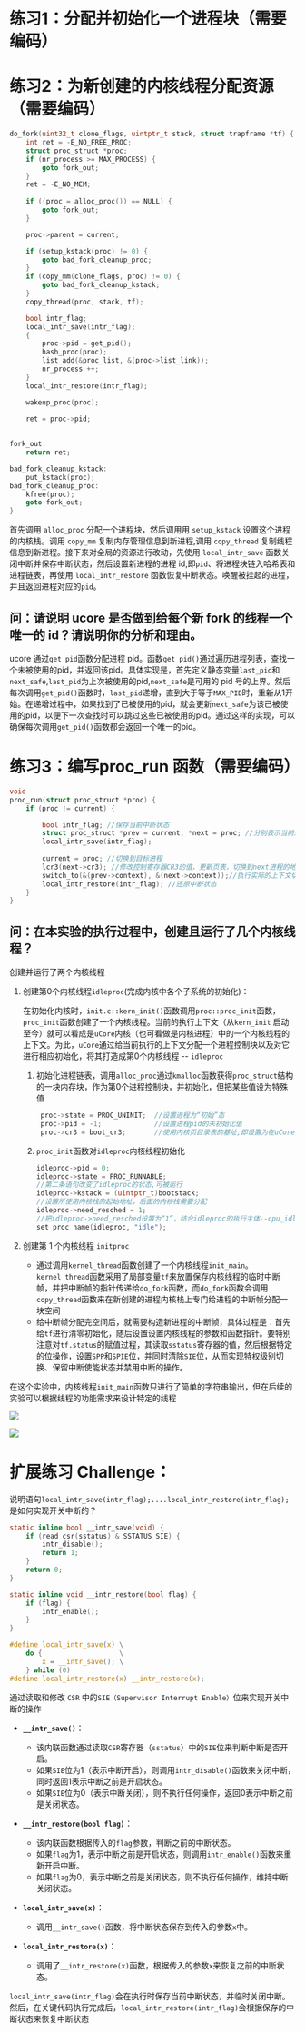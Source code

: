 # 练习1：分配并初始化一个进程块（需要编码）

# 练习2：为新创建的内核线程分配资源（需要编码）
```c
do_fork(uint32_t clone_flags, uintptr_t stack, struct trapframe *tf) {
    int ret = -E_NO_FREE_PROC;
    struct proc_struct *proc;
    if (nr_process >= MAX_PROCESS) {
        goto fork_out;
    }
    ret = -E_NO_MEM;
    
    if ((proc = alloc_proc()) == NULL) {
        goto fork_out;
    }

    proc->parent = current;

    if (setup_kstack(proc) != 0) {
        goto bad_fork_cleanup_proc;
    }
    if (copy_mm(clone_flags, proc) != 0) {
        goto bad_fork_cleanup_kstack;
    }
    copy_thread(proc, stack, tf);

    bool intr_flag;
    local_intr_save(intr_flag);
    {
        proc->pid = get_pid();
        hash_proc(proc);
        list_add(&proc_list, &(proc->list_link));
        nr_process ++;
    }
    local_intr_restore(intr_flag);

    wakeup_proc(proc);

    ret = proc->pid;
    
    
fork_out:
    return ret;

bad_fork_cleanup_kstack:
    put_kstack(proc);
bad_fork_cleanup_proc:
    kfree(proc);
    goto fork_out;
}
```

首先调用 `alloc_proc` 分配一个进程块，然后调用用 `setup_kstack` 设置这个进程的内核栈。调用 `copy_mm` 复制内存管理信息到新进程,调用 `copy_thread` 复制线程信息到新进程。接下来对全局的资源进行改动，先使用 `local_intr_save` 函数关闭中断并保存中断状态，然后设置新进程的进程 id,即`pid`、将进程块链入哈希表和进程链表，再使用 `local_intr_restore` 函数恢复中断状态。唤醒被挂起的进程，并且返回进程对应的`pid`。

## 问：请说明 ucore 是否做到给每个新 fork 的线程一个唯一的 id？请说明你的分析和理由。
ucore 通过`get_pid`函数分配进程 pid。函数`get_pid()`通过遍历进程列表，查找一个未被使用的pid，并返回该pid。具体实现是，首先定义静态变量`last_pid`和`next_safe`,`last_pid`为上次被使用的pid,`next_safe`是可用的 pid 号的上界。然后每次调用`get_pid()`函数时，`last_pid`递增，直到大于等于`MAX_PID`时，重新从1开始。在递增过程中，如果找到了已被使用的pid，就会更新`next_safe`为该已被使用的pid，以便下一次查找时可以跳过这些已被使用的pid。通过这样的实现，可以确保每次调用`get_pid()`函数都会返回一个唯一的pid。

# 练习3：编写proc_run 函数（需要编码）

```c
void
proc_run(struct proc_struct *proc) {
    if (proc != current) {

        bool intr_flag; //保存当前中断状态
        struct proc_struct *prev = current, *next = proc; //分别表示当前进程和要切换到的进程
        local_intr_save(intr_flag);
        
        current = proc; //切换到目标进程
        lcr3(next->cr3); //修改控制寄存器CR3的值，更新页表，切换到next进程的地址空间
        switch_to(&(prev->context), &(next->context));//执行实际的上下文切换操作。这个函数将保存当前进程的上下文，并加载下一个进程的上下文，实现进程切换
        local_intr_restore(intr_flag); //还原中断状态
    }
}
```

## 问：在本实验的执行过程中，创建且运行了几个内核线程？

创建并运行了两个内核线程

1. 创建第0个内核线程`idleproc`(完成内核中各个子系统的初始化)：

   在初始化内核时，`init.c::kern_init()`函数调用`proc::proc_init`函数，`proc_init`函数创建了一个内核线程。当前的执行上下文（从`kern_init` 启动至今）就可以看成是`uCore`内核（也可看做是内核进程）中的一个内核线程的上下文。为此，`uCore`通过给当前执行的上下文分配一个进程控制块以及对它进行相应初始化，将其打造成第0个内核线程 -- `idleproc`

   1. 初始化进程链表，调用`alloc_proc`通过`kmalloc`函数获得`proc_struct`结构的一块内存块，作为第0个进程控制块，并初始化，但把某些值设为特殊值

      ```c
       proc->state = PROC_UNINIT;  //设置进程为“初始”态
       proc->pid = -1;             //设置进程pid的未初始化值
       proc->cr3 = boot_cr3;       //使用内核页目录表的基址,即设置为在uCore内核页表的起始地址boot_cr3
      ```

   2. `proc_init`函数对`idleproc`内核线程初始化

      ```c
      idleproc->pid = 0; 
      idleproc->state = PROC_RUNNABLE;
      //第二条语句改变了idleproc的状态,可被运行
      idleproc->kstack = (uintptr_t)bootstack;
      //设置所使用内核栈的起始地址，后面的内核栈需要分配
      idleproc->need_resched = 1;
      //把idleproc->need_resched设置为“1”，结合idleproc的执行主体--cpu_idle函数的实现，可以清楚看出如果当前idleproc在执行，则只要此标志为1，马上就调用schedule函数要求调度器切换其他进程执行
      set_proc_name(idleproc, "idle");
      ```

2. 创建第 1 个内核线程 `initproc`

   - 通过调用`kernel_thread`函数创建了一个内核线程`init_main`。`kernel_thread`函数采用了局部变量`tf`来放置保存内核线程的临时中断帧，并把中断帧的指针传递给`do_fork`函数，而`do_fork`函数会调用`copy_thread`函数来在新创建的进程内核栈上专门给进程的中断帧分配一块空间
   - 给中断帧分配完空间后，就需要构造新进程的中断帧，具体过程是：首先给`tf`进行清零初始化，随后设置设置内核线程的参数和函数指针。要特别注意对`tf.status`的赋值过程，其读取`sstatus`寄存器的值，然后根据特定的位操作，设置`SPP`和`SPIE`位，并同时清除`SIE`位，从而实现特权级别切换、保留中断使能状态并禁用中断的操作。

​	在这个实验中，内核线程`init_main`函数只进行了简单的字符串输出，但在后续的实验可以根据线程的功能需求来设计特定的线程

![](./make_qemu)

![](./make_grade)

# 扩展练习 Challenge：

说明语句`local_intr_save(intr_flag);....local_intr_restore(intr_flag);`是如何实现开关中断的？

```c
static inline bool __intr_save(void) {
    if (read_csr(sstatus) & SSTATUS_SIE) {
        intr_disable();
        return 1;
    }
    return 0;
}

static inline void __intr_restore(bool flag) {
    if (flag) {
        intr_enable();
    }
}

#define local_intr_save(x) \
    do {                   \
        x = __intr_save(); \
    } while (0)
#define local_intr_restore(x) __intr_restore(x);
```

通过读取和修改 `CSR` 中的`SIE（Supervisor Interrupt Enable）`位来实现开关中断的操作

- **`__intr_save()`**：
  - 该内联函数通过读取`CSR`寄存器（`sstatus`）中的`SIE`位来判断中断是否开启。
  - 如果`SIE`位为1（表示中断开启），则调用`intr_disable()`函数来关闭中断，同时返回1表示中断之前是开启状态。
  - 如果`SIE`位为0（表示中断关闭），则不执行任何操作，返回0表示中断之前是关闭状态。

- **`__intr_restore(bool flag)`**：
  - 该内联函数根据传入的`flag`参数，判断之前的中断状态。
  - 如果`flag`为1，表示中断之前是开启状态，则调用`intr_enable()`函数来重新开启中断。
  - 如果`flag`为0，表示中断之前是关闭状态，则不执行任何操作，维持中断关闭状态。

- **`local_intr_save(x)`**：
  - 调用`__intr_save()`函数，将中断状态保存到传入的参数`x`中。

- **`local_intr_restore(x)`**：
  - 调用了`__intr_restore(x)`函数，根据传入的参数`x`来恢复之前的中断状态。

`local_intr_save(intr_flag)`会在执行时保存当前中断状态，并临时关闭中断。然后，在关键代码执行完成后，`local_intr_restore(intr_flag)`会根据保存的中断状态来恢复中断状态